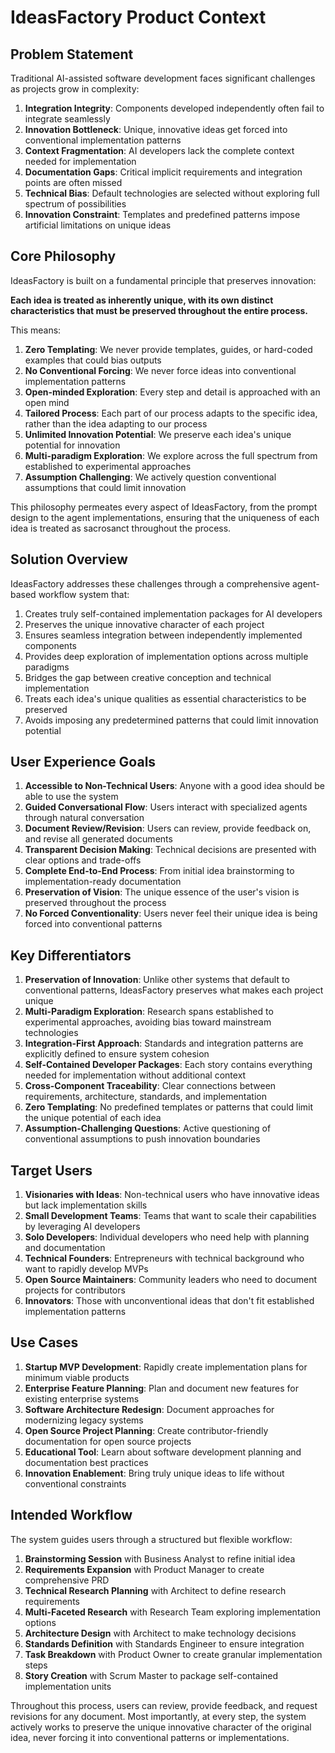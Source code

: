 # IdeasFactory Product Context

## Problem Statement

Traditional AI-assisted software development faces significant challenges as projects grow in complexity:

1. **Integration Integrity**: Components developed independently often fail to integrate seamlessly
2. **Innovation Bottleneck**: Unique, innovative ideas get forced into conventional implementation patterns
3. **Context Fragmentation**: AI developers lack the complete context needed for implementation
4. **Documentation Gaps**: Critical implicit requirements and integration points are often missed
5. **Technical Bias**: Default technologies are selected without exploring full spectrum of possibilities
6. **Innovation Constraint**: Templates and predefined patterns impose artificial limitations on unique ideas

## Core Philosophy

IdeasFactory is built on a fundamental principle that preserves innovation:

**Each idea is treated as inherently unique, with its own distinct characteristics that must be preserved throughout the entire process.**

This means:

1. **Zero Templating**: We never provide templates, guides, or hard-coded examples that could bias outputs
2. **No Conventional Forcing**: We never force ideas into conventional implementation patterns
3. **Open-minded Exploration**: Every step and detail is approached with an open mind
4. **Tailored Process**: Each part of our process adapts to the specific idea, rather than the idea adapting to our process
5. **Unlimited Innovation Potential**: We preserve each idea's unique potential for innovation
6. **Multi-paradigm Exploration**: We explore across the full spectrum from established to experimental approaches
7. **Assumption Challenging**: We actively question conventional assumptions that could limit innovation

This philosophy permeates every aspect of IdeasFactory, from the prompt design to the agent implementations, ensuring that the uniqueness of each idea is treated as sacrosanct throughout the process.

## Solution Overview

IdeasFactory addresses these challenges through a comprehensive agent-based workflow system that:

1. Creates truly self-contained implementation packages for AI developers
2. Preserves the unique innovative character of each project
3. Ensures seamless integration between independently implemented components
4. Provides deep exploration of implementation options across multiple paradigms
5. Bridges the gap between creative conception and technical implementation
6. Treats each idea's unique qualities as essential characteristics to be preserved
7. Avoids imposing any predetermined patterns that could limit innovation potential

## User Experience Goals

1. **Accessible to Non-Technical Users**: Anyone with a good idea should be able to use the system
2. **Guided Conversational Flow**: Users interact with specialized agents through natural conversation
3. **Document Review/Revision**: Users can review, provide feedback on, and revise all generated documents
4. **Transparent Decision Making**: Technical decisions are presented with clear options and trade-offs
5. **Complete End-to-End Process**: From initial idea brainstorming to implementation-ready documentation
6. **Preservation of Vision**: The unique essence of the user's vision is preserved throughout the process
7. **No Forced Conventionality**: Users never feel their unique idea is being forced into conventional patterns

## Key Differentiators

1. **Preservation of Innovation**: Unlike other systems that default to conventional patterns, IdeasFactory preserves what makes each project unique
2. **Multi-Paradigm Exploration**: Research spans established to experimental approaches, avoiding bias toward mainstream technologies
3. **Integration-First Approach**: Standards and integration patterns are explicitly defined to ensure system cohesion
4. **Self-Contained Developer Packages**: Each story contains everything needed for implementation without additional context
5. **Cross-Component Traceability**: Clear connections between requirements, architecture, standards, and implementation
6. **Zero Templating**: No predefined templates or patterns that could limit the unique potential of each idea
7. **Assumption-Challenging Questions**: Active questioning of conventional assumptions to push innovation boundaries

## Target Users

1. **Visionaries with Ideas**: Non-technical users who have innovative ideas but lack implementation skills
2. **Small Development Teams**: Teams that want to scale their capabilities by leveraging AI developers
3. **Solo Developers**: Individual developers who need help with planning and documentation
4. **Technical Founders**: Entrepreneurs with technical background who want to rapidly develop MVPs
5. **Open Source Maintainers**: Community leaders who need to document projects for contributors
6. **Innovators**: Those with unconventional ideas that don't fit established implementation patterns

## Use Cases

1. **Startup MVP Development**: Rapidly create implementation plans for minimum viable products
2. **Enterprise Feature Planning**: Plan and document new features for existing enterprise systems
3. **Software Architecture Redesign**: Document approaches for modernizing legacy systems
4. **Open Source Project Planning**: Create contributor-friendly documentation for open source projects
5. **Educational Tool**: Learn about software development planning and documentation best practices
6. **Innovation Enablement**: Bring truly unique ideas to life without conventional constraints

## Intended Workflow

The system guides users through a structured but flexible workflow:

1. **Brainstorming Session** with Business Analyst to refine initial idea
2. **Requirements Expansion** with Product Manager to create comprehensive PRD
3. **Technical Research Planning** with Architect to define research requirements
4. **Multi-Faceted Research** with Research Team exploring implementation options
5. **Architecture Design** with Architect to make technology decisions
6. **Standards Definition** with Standards Engineer to ensure integration
7. **Task Breakdown** with Product Owner to create granular implementation steps
8. **Story Creation** with Scrum Master to package self-contained implementation units

Throughout this process, users can review, provide feedback, and request revisions for any document. Most importantly, at every step, the system actively works to preserve the unique innovative character of the original idea, never forcing it into conventional patterns or implementations.
